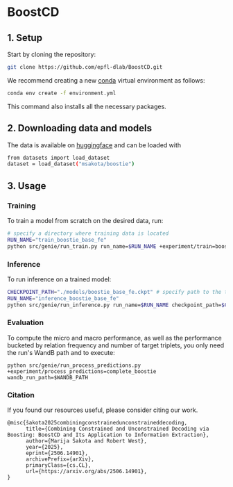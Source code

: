 # BoostCD

## 1. Setup
Start by cloning the repository:
```bash
git clone https://github.com/epfl-dlab/BoostCD.git
```

We recommend creating a new [conda](https://docs.conda.io/en/latest/) virtual environment as follows:
```bash
conda env create -f environment.yml
```
This command also installs all the necessary packages.

## 2. Downloading data and models
The data is available on [huggingface](https://huggingface.co/datasets/msakota/boostie) and can be loaded with
```bash
from datasets import load_dataset
dataset = load_dataset("msakota/boostie")
```

## 3. Usage
### Training
To train a model from scratch on the desired data, run:
```bash
# specify a directory where training data is located
RUN_NAME="train_boostie_base_fe"
python src/genie/run_train.py run_name=$RUN_NAME +experiment/train=boostie_base_fe
```
### Inference
To run inference on a trained model:

```bash
CHECKPOINT_PATH="./models/boostie_base_fe.ckpt" # specify path to the trained model
RUN_NAME="inference_boostie_base_fe"
python src/genie/run_inference.py run_name=$RUN_NAME checkpoint_path=$CHECKPOINT_PATH +experiment/inference=boostie_base_fe
```

### Evaluation

To compute the micro and macro performance, as well as the performance bucketed by relation frequency and number of target triplets, you only need the run's WandB path and to execute:

```
python src/genie/run_process_predictions.py +experiment/process_predictions=complete_boostie wandb_run_path=$WANDB_PATH
```

### Citation
If you found our resources useful, please consider citing our work.
```
@misc{šakota2025combiningconstrainedunconstraineddecoding,
      title={Combining Constrained and Unconstrained Decoding via Boosting: BoostCD and Its Application to Information Extraction}, 
      author={Marija Šakota and Robert West},
      year={2025},
      eprint={2506.14901},
      archivePrefix={arXiv},
      primaryClass={cs.CL},
      url={https://arxiv.org/abs/2506.14901}, 
}
```
